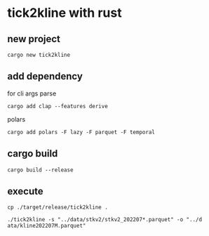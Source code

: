 # tick2kline with rust

## new project

```
cargo new tick2kline
```

## add dependency
for cli args parse
```
cargo add clap --features derive
```
polars
```
cargo add polars -F lazy -F parquet -F temporal
```

## cargo build

```
cargo build --release
```

## execute
```
cp ./target/release/tick2kline .

./tick2kline -s "../data/stkv2/stkv2_202207*.parquet" -o "../d
ata/kline202207M.parquet"
```